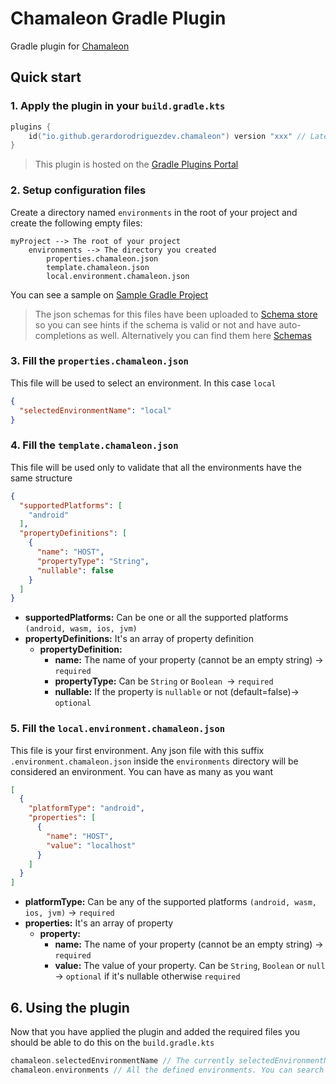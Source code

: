 # Chamaleon Gradle Plugin

Gradle plugin for [Chamaleon](../README.md)

## Quick start

### 1. Apply the plugin in your `build.gradle.kts`

```kotlin
plugins {
    id("io.github.gerardorodriguezdev.chamaleon") version "xxx" // Latest release version
}
```

> This plugin is hosted on
> the [Gradle Plugins Portal](https://plugins.gradle.org/plugin/io.github.gerardorodriguezdev.chamaleon)

### 2. Setup configuration files

Create a directory named `environments` in the root of your project and create the following empty files:

```text
myProject --> The root of your project
    environments --> The directory you created
        properties.chamaleon.json
        template.chamaleon.json
        local.environment.chamaleon.json
```

You can see a sample on [Sample Gradle Project](../samples/gradle-project)

> The json schemas for this files have been uploaded to [Schema store](https://www.schemastore.org/json/) so you can see
> hints if the schema is valid or not and have auto-completions as well. Alternatively you can find them
> here [Schemas](../schemas)

### 3. Fill the `properties.chamaleon.json`

This file will be used to select an environment. In this case `local`

```json
{
  "selectedEnvironmentName": "local"
}
```

### 4. Fill the `template.chamaleon.json`

This file will be used only to validate that all the environments have the same structure

```json
{
  "supportedPlatforms": [
    "android"
  ],
  "propertyDefinitions": [
    {
      "name": "HOST",
      "propertyType": "String",
      "nullable": false
    }
  ]
}
```

- **supportedPlatforms:** Can be one or all the supported platforms `(android, wasm, ios, jvm)`
- **propertyDefinitions:** It's an array of property definition
    - **propertyDefinition:**
        - **name:** The name of your property (cannot be an empty string) -> `required`
        - **propertyType:** Can be `String` or `Boolean `-> `required`
        - **nullable:** If the property is `nullable` or not (default=false)-> `optional`

### 5. Fill the `local.environment.chamaleon.json`

This file is your first environment. Any json file with this suffix `.environment.chamaleon.json` inside the
`environments` directory will be considered an environment. You can have as many as you want

```json
[
  {
    "platformType": "android",
    "properties": [
      {
        "name": "HOST",
        "value": "localhost"
      }
    ]
  }
]
```

- **platformType:** Can be any of the supported platforms `(android, wasm, ios, jvm)` -> `required`
- **properties:** It's an array of property
    - **property:**
        - **name:** The name of your property (cannot be an empty string) -> `required`
        - **value:** The value of your property. Can be `String`, `Boolean` or `null` -> `optional` if it's nullable
          otherwise `required`

## 6. Using the plugin

Now that you have applied the plugin and added the required files you should be able to do this on the
`build.gradle.kts`

```kotlin
chamaleon.selectedEnvironmentName // The currently selectedEnvironmentName
chamaleon.environments // All the defined environments. You can search for one in particular or see it's properties
```